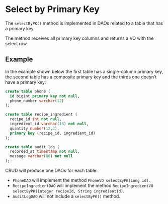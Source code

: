 # Select by Primary Key

The `selectByPK()` method is implemented in DAOs related to a table that has a primary key.

The method receives all primary key columns and returns a VO with the select row.


## Example

In the example shown below the first table has a single-column primary key, the second table
has a composite primary key and the thirds one doesn't have a primary key:

```sql
create table phone (
  id bigint primary key not null,
  phone_number varchar(12)
);

create table recipe_ingredient (
  recipe_id int not null,
  ingredient_id varchar(16) not null,
  quantity number(12,2),
  primary key (recipe_id, ingredient_id)
);

create table audit_log (
  recorded_at timestamp not null,
  message varchar(80) not null
);
```

CRUD will produce one DAOs for each table:
- `PhoneDAO` will implement the method `PhoneVO selectByPK(Long id)`.
- `RecipeIngredientDAO` will implement the method `RecipeIngredientVO selectByPK(Integer recipeId, String ingredientId)`.
- `AuditLogDAO` will not include a `selectByPK()` method.


